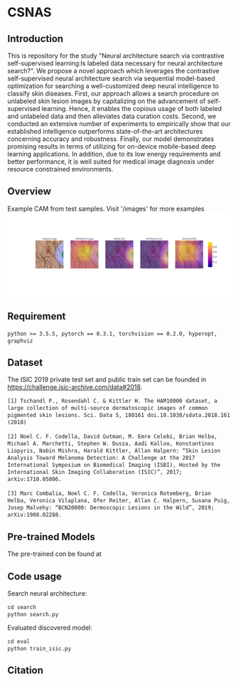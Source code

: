 # CSNAS
## Introduction
This is repository for the study "Neural architecture search via contrastive self-supervised learning:Is labeled data necessary for neural architecture search?". We propose a novel approach which leverages the contrastive self-supervised neural architecture search via sequential model-based optimization for searching a well-customized deep neural intelligence to classify skin diseases. First, our approach allows a search procedure on unlabeled skin lesion images by capitalizing on the advancement of self-supervised learning. Hence, it enables the copious usage of both labeled and unlabeled data and then alleviates data curation costs. Second, we conducted an extensive number of experiments to empirically show that our established intelligence outperforms state-of-the-art architectures concerning accuracy and robustness. Finally, our model demonstrates promising results in terms of utilizing for on-device mobile-based deep learning applications. In addition, due to its low energy requirements and better performance, it is well suited for medical image diagnosis under resource constrained environments.

## Overview
Example CAM from test samples. Visit '/images' for more examples
![plot](./images/example2.png)


## Requirement
```
python >= 3.5.5, pytorch == 0.3.1, torchvision == 0.2.0, hyperopt, graphviz
```
## Dataset
The ISIC 2019 private test set and public train set can be founded in https://challenge.isic-archive.com/data#2018.
```
[1] Tschandl P., Rosendahl C. & Kittler H. The HAM10000 dataset, a large collection of multi-source dermatoscopic images of common pigmented skin lesions. Sci. Data 5, 180161 doi.10.1038/sdata.2018.161 (2018)

[2] Noel C. F. Codella, David Gutman, M. Emre Celebi, Brian Helba, Michael A. Marchetti, Stephen W. Dusza, Aadi Kalloo, Konstantinos Liopyris, Nabin Mishra, Harald Kittler, Allan Halpern: “Skin Lesion Analysis Toward Melanoma Detection: A Challenge at the 2017 International Symposium on Biomedical Imaging (ISBI), Hosted by the International Skin Imaging Collaboration (ISIC)”, 2017; arXiv:1710.05006.

[3] Marc Combalia, Noel C. F. Codella, Veronica Rotemberg, Brian Helba, Veronica Vilaplana, Ofer Reiter, Allan C. Halpern, Susana Puig, Josep Malvehy: “BCN20000: Dermoscopic Lesions in the Wild”, 2019; arXiv:1908.02288.
```
## Pre-trained Models
The pre-trained con be found at

## Code usage
Search neural architecture:
```
cd search
python search.py
```
Evaluated discovered model:
```
cd eval
python train_isic.py
```

## Citation


